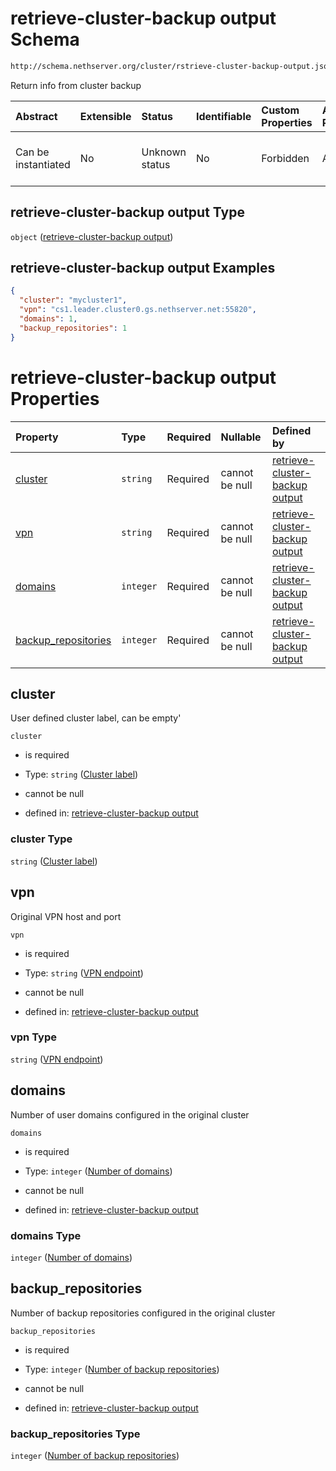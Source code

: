 # retrieve-cluster-backup output Schema

```txt
http://schema.nethserver.org/cluster/rstrieve-cluster-backup-output.json
```

Return info from cluster backup

| Abstract            | Extensible | Status         | Identifiable | Custom Properties | Additional Properties | Access Restrictions | Defined In                                                                                                |
| :------------------ | :--------- | :------------- | :----------- | :---------------- | :-------------------- | :------------------ | :-------------------------------------------------------------------------------------------------------- |
| Can be instantiated | No         | Unknown status | No           | Forbidden         | Allowed               | none                | [rstrieve-cluster-backup-output.json](cluster/rstrieve-cluster-backup-output.json "open original schema") |

## retrieve-cluster-backup output Type

`object` ([retrieve-cluster-backup output](rstrieve-cluster-backup-output.md))

## retrieve-cluster-backup output Examples

```json
{
  "cluster": "mycluster1",
  "vpn": "cs1.leader.cluster0.gs.nethserver.net:55820",
  "domains": 1,
  "backup_repositories": 1
}
```

# retrieve-cluster-backup output Properties

| Property                                     | Type      | Required | Nullable       | Defined by                                                                                                                                                                                                              |
| :------------------------------------------- | :-------- | :------- | :------------- | :---------------------------------------------------------------------------------------------------------------------------------------------------------------------------------------------------------------------- |
| [cluster](#cluster)                          | `string`  | Required | cannot be null | [retrieve-cluster-backup output](rstrieve-cluster-backup-output-properties-cluster-label.md "http://schema.nethserver.org/cluster/rstrieve-cluster-backup-output.json#/properties/cluster")                             |
| [vpn](#vpn)                                  | `string`  | Required | cannot be null | [retrieve-cluster-backup output](rstrieve-cluster-backup-output-properties-vpn-endpoint.md "http://schema.nethserver.org/cluster/rstrieve-cluster-backup-output.json#/properties/vpn")                                  |
| [domains](#domains)                          | `integer` | Required | cannot be null | [retrieve-cluster-backup output](rstrieve-cluster-backup-output-properties-number-of-domains.md "http://schema.nethserver.org/cluster/rstrieve-cluster-backup-output.json#/properties/domains")                         |
| [backup\_repositories](#backup_repositories) | `integer` | Required | cannot be null | [retrieve-cluster-backup output](rstrieve-cluster-backup-output-properties-number-of-backup-repositories.md "http://schema.nethserver.org/cluster/rstrieve-cluster-backup-output.json#/properties/backup_repositories") |

## cluster

User defined cluster label, can be empty'

`cluster`

*   is required

*   Type: `string` ([Cluster label](rstrieve-cluster-backup-output-properties-cluster-label.md))

*   cannot be null

*   defined in: [retrieve-cluster-backup output](rstrieve-cluster-backup-output-properties-cluster-label.md "http://schema.nethserver.org/cluster/rstrieve-cluster-backup-output.json#/properties/cluster")

### cluster Type

`string` ([Cluster label](rstrieve-cluster-backup-output-properties-cluster-label.md))

## vpn

Original VPN host and port

`vpn`

*   is required

*   Type: `string` ([VPN endpoint](rstrieve-cluster-backup-output-properties-vpn-endpoint.md))

*   cannot be null

*   defined in: [retrieve-cluster-backup output](rstrieve-cluster-backup-output-properties-vpn-endpoint.md "http://schema.nethserver.org/cluster/rstrieve-cluster-backup-output.json#/properties/vpn")

### vpn Type

`string` ([VPN endpoint](rstrieve-cluster-backup-output-properties-vpn-endpoint.md))

## domains

Number of user domains configured in the original cluster

`domains`

*   is required

*   Type: `integer` ([Number of domains](rstrieve-cluster-backup-output-properties-number-of-domains.md))

*   cannot be null

*   defined in: [retrieve-cluster-backup output](rstrieve-cluster-backup-output-properties-number-of-domains.md "http://schema.nethserver.org/cluster/rstrieve-cluster-backup-output.json#/properties/domains")

### domains Type

`integer` ([Number of domains](rstrieve-cluster-backup-output-properties-number-of-domains.md))

## backup\_repositories

Number of backup repositories configured in the original cluster

`backup_repositories`

*   is required

*   Type: `integer` ([Number of backup repositories](rstrieve-cluster-backup-output-properties-number-of-backup-repositories.md))

*   cannot be null

*   defined in: [retrieve-cluster-backup output](rstrieve-cluster-backup-output-properties-number-of-backup-repositories.md "http://schema.nethserver.org/cluster/rstrieve-cluster-backup-output.json#/properties/backup_repositories")

### backup\_repositories Type

`integer` ([Number of backup repositories](rstrieve-cluster-backup-output-properties-number-of-backup-repositories.md))
